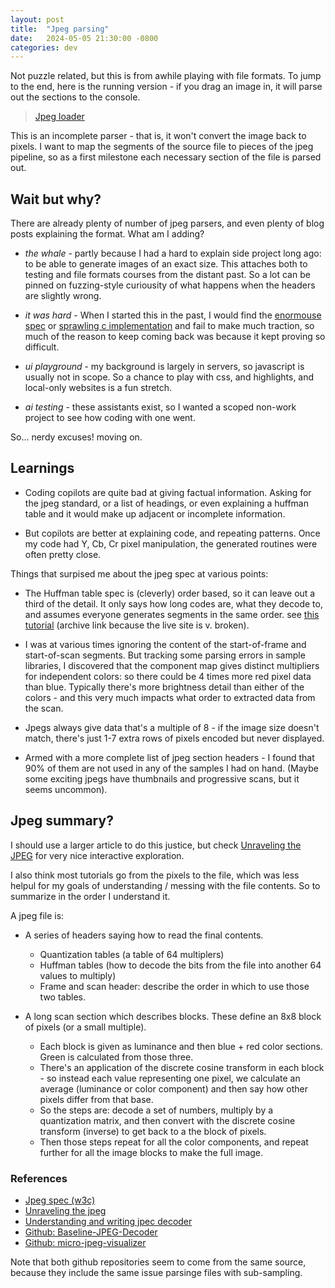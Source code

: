 ```yaml
---
layout: post
title:  "Jpeg parsing"
date:   2024-05-05 21:30:00 -0800
categories: dev
---
```


Not puzzle related, but this is from awhile playing with file formats.  To jump to the end, here is
the running version - if you drag an image in, it will parse out the sections to the console.

>   [Jpeg loader][jpeg]

This is an incomplete parser - that is, it won't convert the image back to pixels.  I want to
map the segments of the source file to pieces of the jpeg pipeline, so as a first milestone each
necessary section of the file is parsed out.

## Wait but why?

There are already plenty of number of jpeg parsers, and even plenty of blog posts explaining the format. What am I adding?

* *the whale* - partly because I had a hard to explain side project long ago: to be able to generate images of an exact size.  This attaches both to testing and file formats courses from the distant past.  So a lot can be pinned on fuzzing-style curiousity of what happens when the headers are slightly wrong.

* *it was hard* - When I started this in the past, I would find the [enormouse spec][jpeg_spec] or [sprawling c implementation][c_turbojpg] and fail to make much traction, so much of the reason to keep coming back was because it kept proving so difficult.

* *ui playground* - my background is largely in servers, so javascript is usually not in scope.  So a chance to play with css, and highlights, and local-only websites is a fun stretch.

* *ai testing* - these assistants exist, so I wanted a scoped non-work project to see how coding with one went.

So... nerdy excuses! moving on.

## Learnings

- Coding copilots are quite bad at giving factual information.  Asking for the jpeg standard, or a list of
 headings, or even explaining a huffman table and it would make up adjacent or incomplete information. 

- But copilots are better at explaining code, and repeating patterns. Once my code had Y, Cb, Cr pixel manipulation, the generated routines were often pretty close.

Things that surpised me about the jpeg spec at various points:

- The Huffman table spec is (cleverly) order based, so it can leave out a third of the detail.  It only says how long codes are, what they decode to, and assumes everyone generates segments in the same order. see [this tutorial][huff_tutorial] (archive link because the live site is v. broken).

- I was at various times ignoring the content of the start-of-frame and start-of-scan segments.  But tracking some parsing errors in sample libraries, I discovered that the component map gives distinct multipliers for independent colors: so there could be 4 times more red pixel data than blue.  Typically there's more brightness detail than either of the colors - and this very much impacts what order to extracted data from the scan.

- Jpegs always give data that's a multiple of 8 - if the image size doesn't match, there's just 1-7 extra rows of pixels encoded but never displayed.

- Armed with a more complete list of jpeg section headers - I found that 90% of them are not used in any of the samples I had on hand. (Maybe some exciting jpegs have thumbnails and progressive scans, but it seems uncommon).

## Jpeg summary?

I should use a larger article to do this justice, but check [Unraveling the JPEG][unravel] for very nice interactive exploration.

I also think most tutorials go from the pixels to the file, which was less helpul for my goals of understanding / messing with the file contents.  So to summarize in the order I understand it.

A jpeg file is:

- A series of headers saying how to read the final contents.
  - Quantization tables (a table of 64 multiplers)
  - Huffman tables (how to decode the bits from the file into another 64 values to multiply)
  - Frame and scan header: describe the order in which to use those two tables.

- A long scan section which describes blocks. These define an 8x8 block of pixels (or a small multiple).
  - Each block is given as luminance and then blue + red color sections.  Green is calculated from those three.
  - There's an application of the discrete cosine transform in each block - so instead each value representing one pixel, we calculate an average (luminance or color component) and then say how other pixels differ from that base. 
  - So the steps are: decode a set of numbers, multiply by a quantization matrix, and then convert with the discrete cosine transform (inverse) to get back to a the block of pixels.
  - Then those steps repeat for all the color components, and repeat further for all the image blocks to make the full image.


### References

- [Jpeg spec (w3c)][jpeg_spec]
- [Unraveling the jpeg][unravel]
- [Understanding and writing jpec decoder][yasoob_me]
- [Github: Baseline-JPEG-Decoder][github_yasoob]
- [Github: micro-jpeg-visualizer][github_aguaviva]

Note that both github repositories seem to come from the same source, because they include the same issue parsinge files with sub-sampling.

[jpeg]: /assets/jpgbyte/

[huff_tutorial]: https://web.archive.org/web/20220115065732/https://www.impulseadventure.com/photo/jpeg-huffman-coding.html
[jpeg_spec]: https://www.w3.org/Graphics/JPEG/itu-t81.pdf
[c_turbojpg]: https://github.com/libjpeg-turbo/libjpeg-turbo
[unravel]: https://parametric.press/issue-01/unraveling-the-jpeg/
[yasoob_me]: https://yasoob.me/posts/understanding-and-writing-jpeg-decoder-in-python/
[github_yasoob]: https://github.com/yasoob/Baseline-JPEG-Decoder
[github_aguaviva]: https://github.com/aguaviva/micro-jpeg-visualizer
